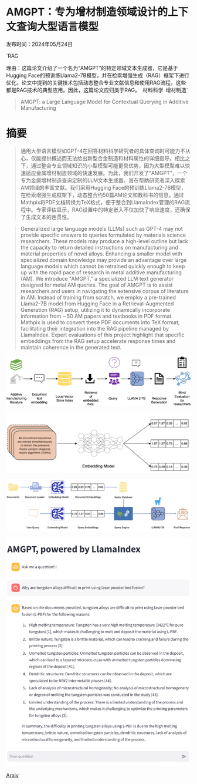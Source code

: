 # AMGPT：专为增材制造领域设计的上下文查询大型语言模型

发布时间：2024年05月24日

`RAG

理由：这篇论文介绍了一个名为“AMGPT”的特定领域文本生成器，它是基于Hugging Face的预训练Llama2-7B模型，并在检索增强生成（RAG）框架下进行优化。论文中提到的关键技术包括动态整合专业文献信息和使用RAG流程，这些都是RAG技术的典型应用。因此，这篇论文应归类于RAG。` `材料科学` `增材制造`

> AMGPT: a Large Language Model for Contextual Querying in Additive Manufacturing

# 摘要

> 通用大型语言模型如GPT-4在回答材料科学研究者的具体查询时可能力不从心，仅能提供概述而无法给出新型合金制造和材料属性的详细指导。相比之下，通过整合专业领域知识的小型模型可能更具优势，因为大型模型难以快速适应金属增材制造领域的快速发展。为此，我们开发了“AMGPT”，一个专为金属增材制造查询定制的LLM文本生成器，旨在帮助研究者深入探索AM领域的丰富文献。我们采用Hugging Face的预训练Llama2-7B模型，在检索增强生成框架下，动态整合约50篇AM论文和教科书的信息。通过Mathpix将PDF文档转换为TeX格式，便于整合到LlamaIndex管理的RAG流程中。专家评估显示，RAG设置中的特定嵌入不仅加快了响应速度，还确保了生成文本的连贯性。

> Generalized large language models (LLMs) such as GPT-4 may not provide specific answers to queries formulated by materials science researchers. These models may produce a high-level outline but lack the capacity to return detailed instructions on manufacturing and material properties of novel alloys. Enhancing a smaller model with specialized domain knowledge may provide an advantage over large language models which cannot be retrained quickly enough to keep up with the rapid pace of research in metal additive manufacturing (AM). We introduce "AMGPT," a specialized LLM text generator designed for metal AM queries. The goal of AMGPT is to assist researchers and users in navigating the extensive corpus of literature in AM. Instead of training from scratch, we employ a pre-trained Llama2-7B model from Hugging Face in a Retrieval-Augmented Generation (RAG) setup, utilizing it to dynamically incorporate information from $\sim$50 AM papers and textbooks in PDF format. Mathpix is used to convert these PDF documents into TeX format, facilitating their integration into the RAG pipeline managed by LlamaIndex. Expert evaluations of this project highlight that specific embeddings from the RAG setup accelerate response times and maintain coherence in the generated text.

![AMGPT：专为增材制造领域设计的上下文查询大型语言模型](../../../paper_images/2406.00031/process_description3.png)

![AMGPT：专为增材制造领域设计的上下文查询大型语言模型](../../../paper_images/2406.00031/hfe4.png)

![AMGPT：专为增材制造领域设计的上下文查询大型语言模型](../../../paper_images/2406.00031/index_query6.png)

![AMGPT：专为增材制造领域设计的上下文查询大型语言模型](../../../paper_images/2406.00031/AMGPT.png)

[Arxiv](https://arxiv.org/abs/2406.00031)